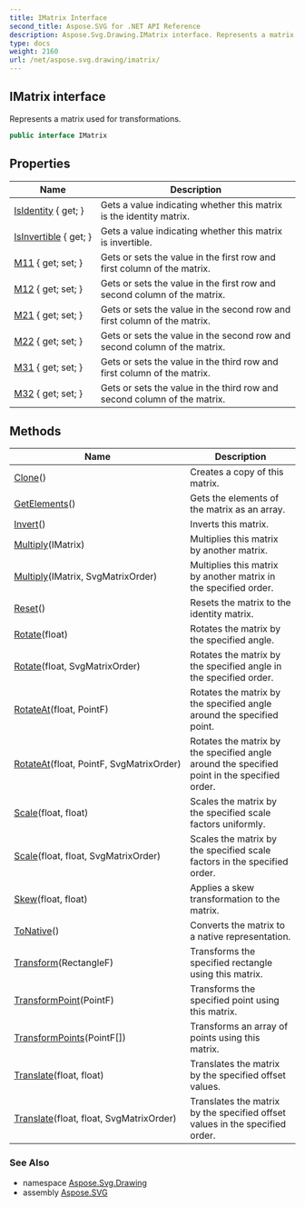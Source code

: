 ```yaml
---
title: IMatrix Interface
second_title: Aspose.SVG for .NET API Reference
description: Aspose.Svg.Drawing.IMatrix interface. Represents a matrix used for transformations
type: docs
weight: 2160
url: /net/aspose.svg.drawing/imatrix/
---
```

## IMatrix interface

Represents a matrix used for transformations.

```csharp
public interface IMatrix
```

## Properties

| Name | Description |
| --- | --- |
| [IsIdentity](../../aspose.svg.drawing/imatrix/isidentity/) { get; } | Gets a value indicating whether this matrix is the identity matrix. |
| [IsInvertible](../../aspose.svg.drawing/imatrix/isinvertible/) { get; } | Gets a value indicating whether this matrix is invertible. |
| [M11](../../aspose.svg.drawing/imatrix/m11/) { get; set; } | Gets or sets the value in the first row and first column of the matrix. |
| [M12](../../aspose.svg.drawing/imatrix/m12/) { get; set; } | Gets or sets the value in the first row and second column of the matrix. |
| [M21](../../aspose.svg.drawing/imatrix/m21/) { get; set; } | Gets or sets the value in the second row and first column of the matrix. |
| [M22](../../aspose.svg.drawing/imatrix/m22/) { get; set; } | Gets or sets the value in the second row and second column of the matrix. |
| [M31](../../aspose.svg.drawing/imatrix/m31/) { get; set; } | Gets or sets the value in the third row and first column of the matrix. |
| [M32](../../aspose.svg.drawing/imatrix/m32/) { get; set; } | Gets or sets the value in the third row and second column of the matrix. |

## Methods

| Name | Description |
| --- | --- |
| [Clone](../../aspose.svg.drawing/imatrix/clone/)() | Creates a copy of this matrix. |
| [GetElements](../../aspose.svg.drawing/imatrix/getelements/)() | Gets the elements of the matrix as an array. |
| [Invert](../../aspose.svg.drawing/imatrix/invert/)() | Inverts this matrix. |
| [Multiply](../../aspose.svg.drawing/imatrix/multiply/#multiply)(IMatrix) | Multiplies this matrix by another matrix. |
| [Multiply](../../aspose.svg.drawing/imatrix/multiply/#multiply_1)(IMatrix, SvgMatrixOrder) | Multiplies this matrix by another matrix in the specified order. |
| [Reset](../../aspose.svg.drawing/imatrix/reset/)() | Resets the matrix to the identity matrix. |
| [Rotate](../../aspose.svg.drawing/imatrix/rotate/#rotate)(float) | Rotates the matrix by the specified angle. |
| [Rotate](../../aspose.svg.drawing/imatrix/rotate/#rotate_1)(float, SvgMatrixOrder) | Rotates the matrix by the specified angle in the specified order. |
| [RotateAt](../../aspose.svg.drawing/imatrix/rotateat/#rotateat)(float, PointF) | Rotates the matrix by the specified angle around the specified point. |
| [RotateAt](../../aspose.svg.drawing/imatrix/rotateat/#rotateat_1)(float, PointF, SvgMatrixOrder) | Rotates the matrix by the specified angle around the specified point in the specified order. |
| [Scale](../../aspose.svg.drawing/imatrix/scale/#scale)(float, float) | Scales the matrix by the specified scale factors uniformly. |
| [Scale](../../aspose.svg.drawing/imatrix/scale/#scale_1)(float, float, SvgMatrixOrder) | Scales the matrix by the specified scale factors in the specified order. |
| [Skew](../../aspose.svg.drawing/imatrix/skew/)(float, float) | Applies a skew transformation to the matrix. |
| [ToNative](../../aspose.svg.drawing/imatrix/tonative/)() | Converts the matrix to a native representation. |
| [Transform](../../aspose.svg.drawing/imatrix/transform/)(RectangleF) | Transforms the specified rectangle using this matrix. |
| [TransformPoint](../../aspose.svg.drawing/imatrix/transformpoint/)(PointF) | Transforms the specified point using this matrix. |
| [TransformPoints](../../aspose.svg.drawing/imatrix/transformpoints/)(PointF[]) | Transforms an array of points using this matrix. |
| [Translate](../../aspose.svg.drawing/imatrix/translate/#translate)(float, float) | Translates the matrix by the specified offset values. |
| [Translate](../../aspose.svg.drawing/imatrix/translate/#translate_1)(float, float, SvgMatrixOrder) | Translates the matrix by the specified offset values in the specified order. |

### See Also

* namespace [Aspose.Svg.Drawing](../../aspose.svg.drawing/)
* assembly [Aspose.SVG](../../)
